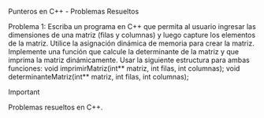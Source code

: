Punteros en C++ - Problemas Resueltos

Problema 1: 
Escriba un programa en C++ que permita al usuario ingresar las dimensiones de una matriz (filas y columnas) y luego capture los elementos de la matriz. Utilice la
asignación dinámica de memoria para crear la matriz. Implemente una función que calcule la determinante de la matriz y que imprima la matriz dinámicamente.
Usar la siguiente estructura para ambas funciones:
void imprimirMatriz(int** matriz, int filas, int columnas);
void determinanteMatriz(int** matriz, int filas, int columnas);

> [!IMPORTANT]
> Problemas resueltos en C++.
